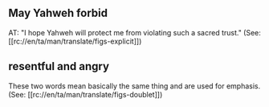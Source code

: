 ## May Yahweh forbid ##

AT: "I hope Yahweh will protect me from violating such a sacred trust." (See: [[rc://en/ta/man/translate/figs-explicit]])

## resentful and angry ##

These two words mean basically the same thing and are used for emphasis. (See: [[rc://en/ta/man/translate/figs-doublet]])